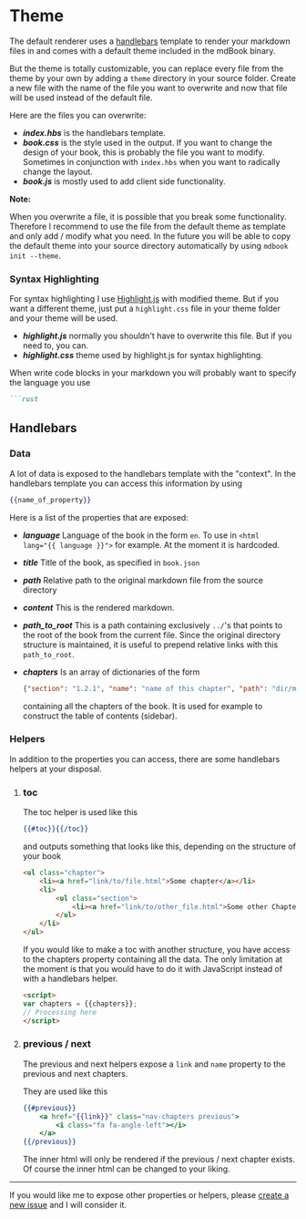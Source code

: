 # Theme

The default renderer uses a [handlebars](http://handlebarsjs.com/) template to render your markdown files in and comes with a default theme
included in the mdBook binary.

But the theme is totally customizable, you can replace every file from the theme by your own by adding a
`theme` directory in your source folder. Create a new file with the name of the file you want to overwrite
and now that file will be used instead of the default file.

Here are the files you can overwrite:

- ***index.hbs*** is the handlebars template.
- ***book.css*** is the style used in the output. If you want to change the design of your book, this is probably the file you want to modify. Sometimes in conjunction with `index.hbs` when you want to radically change the layout.
- ***book.js*** is mostly used to add client side functionality.

**Note:**

When you overwrite a file, it is possible that you break some functionality. Therefore I recommend to use the file from the default theme as template and only add / modify what you need. In the future you will be able to copy the default theme into your source directory automatically by using `mdbook init --theme`.

### Syntax Highlighting

For syntax highlighting I use [Highlight.js](https://highlightjs.org) with modified theme.
But if you want a different theme, just put a `highlight.css` file in your theme folder and your theme will be used.

- ***highlight.js*** normally you shouldn't have to overwrite this file. But if you need to, you can.
- ***highlight.css*** theme used by highlight.js for syntax highlighting.

When write code blocks in your markdown you will probably want to specify the language you use

```markdown
```rust
```


## Handlebars

### Data

A lot of data is exposed to the handlebars template with the "context".
In the handlebars template you can access this information by using

```handlebars
{{name_of_property}}
```

Here is a list of the properties that are exposed:

- ***language*** Language of the book in the form `en`. To use in <code class="language-html">\<html lang="{{ language }}"></code> for example.
At the moment it is hardcoded.
- ***title*** Title of the book, as specified in `book.json`

- ***path*** Relative path to the original markdown file from the source directory
- ***content*** This is the rendered markdown.
- ***path_to_root*** This is a path containing exclusively `../`'s that points to the root of the book from the current file.
Since the original directory structure is maintained, it is useful to prepend relative links with this `path_to_root`.

- ***chapters*** Is an array of dictionaries of the form
  ```json
  {"section": "1.2.1", "name": "name of this chapter", "path": "dir/markdown.md"}
  ```
  containing all the chapters of the book. It is used for example to construct the table of contents (sidebar).

### Helpers

In addition to the properties you can access, there are some handlebars helpers at your disposal.

1.  ### toc

    The toc helper is used like this

    ```handlebars
    {{#toc}}{{/toc}}
    ```

    and outputs something that looks like this, depending on the structure of your book

    ```html
    <ul class="chapter">
        <li><a href="link/to/file.html">Some chapter</a></li>
        <li>
            <ul class="section">
                <li><a href="link/to/other_file.html">Some other Chapter</a></li>
            </ul>
        </li>
    </ul>
    ```

    If you would like to make a toc with another structure, you have access to the chapters property containing all the data.
    The only limitation at the moment is that you would have to do it with JavaScript instead of with a handlebars helper.

    ```html
    <script>
    var chapters = {{chapters}};
    // Processing here
    </script>
    ```

2.  ### previous / next

    The previous and next helpers expose a `link` and `name` property to the previous and next chapters.

    They are used like this

    ```handlebars
    {{#previous}}
        <a href="{{link}}" class="nav-chapters previous">
            <i class="fa fa-angle-left"></i>
        </a>
    {{/previous}}
    ```

    The inner html will only be rendered if the previous / next chapter exists.
    Of course the inner html can be changed to your liking.

------

If you would like me to expose other properties or helpers, please [create a new issue](https://github.com/azerupi/mdBook/issues)
and I will consider it.
